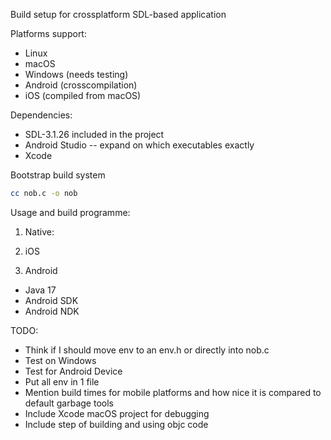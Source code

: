 Build setup for crossplatform SDL-based application

Platforms support:
- Linux
- macOS
- Windows (needs testing)
- Android (crosscompilation)
- iOS (compiled from macOS)

Dependencies:
- SDL-3.1.26 included in the project
- Android Studio -- expand on which executables exactly
- Xcode

Bootstrap build system
```bash
cc nob.c -o nob
```

Usage and build programme:

1. Native:

2. iOS

3. Android
- Java 17
- Android SDK
- Android NDK

TODO:
- Think if I should move env to an env.h or directly into nob.c
- Test on Windows
- Test for Android Device
- Put all env in 1 file 
- Mention build times for mobile platforms and how nice it is compared to default garbage tools
- Include Xcode macOS project for debugging
- Include step of building and using objc code 

